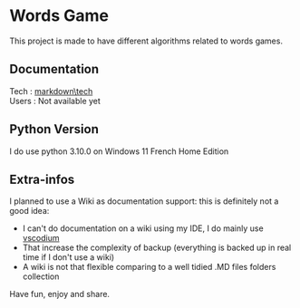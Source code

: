 # Words Game

This project is made to have different algorithms related to words games.

## Documentation

Tech : [markdown\tech](markdown/tech/README.md)  
Users : Not available yet

## Python Version

I do use python 3.10.0 on Windows 11 French Home Edition

## Extra-infos

I planned to use a Wiki as documentation support: this is definitely not a good
idea:

- I can't do documentation on a wiki using my IDE, I do mainly
  use [vscodium](https://vscodium.com/)
- That increase the complexity of backup (everything is backed up in real time
  if I don't use a wiki)
- A wiki is not that flexible comparing to a well tidied .MD files folders
  collection

Have fun, enjoy and share.